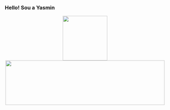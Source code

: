 ### Hello! Sou a Yasmin 

<div align="center">
  <img height="140em" src="https://github-readme-stats.vercel.app/api?username=YasminGonc&show_icons=true&theme=radical&include_all_commits=true&count_private=true"/>
  <img height="140em" width="500em" src="https://github-readme-stats.vercel.app/api/top-langs/?username=YasminGonc&layout=compact&langs_count=7&theme=radical"/>
</div>



